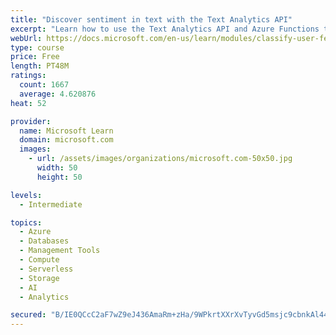 ```yaml
---
title: "Discover sentiment in text with the Text Analytics API"
excerpt: "Learn how to use the Text Analytics API and Azure Functions to discover what your customers are really saying in their feedback about your products or brands."
webUrl: https://docs.microsoft.com/en-us/learn/modules/classify-user-feedback-with-the-text-analytics-api/
type: course
price: Free
length: PT48M
ratings:
  count: 1667
  average: 4.620876
heat: 52

provider:
  name: Microsoft Learn
  domain: microsoft.com
  images:
    - url: /assets/images/organizations/microsoft.com-50x50.jpg
      width: 50
      height: 50

levels:
  - Intermediate

topics:
  - Azure
  - Databases
  - Management Tools
  - Compute
  - Serverless
  - Storage
  - AI
  - Analytics

secured: "B/IE0QCcC2aF7wZ9eJ436AmaRm+zHa/9WPkrtXXrXvTyvGd5msjc9cbnkAl4499/WL2/wbqLnvUPJpTXibSdgJt5i0PheYaTwXig/p5SMlLh80K+soEjBmOpfimJ1nYd7K9T2i0m5xLC/o5RSucRCjJ4xbS9NFw0xkpupr2qWbSAw2RaVJm8JzwsUuLn5d59YCmbb9nRncu/dC36dIKwGZWulKHqmxzSltSa0avTdrVEa196Mo1sBytuFKE7OBHMNls1bWvRZghfYaPyx0wnYBEqtzLUybGc2EGw5elwE1Dxv4oJQoMtAH7tGaaLyv+bNBfT7axSfnkSmb//YVUyMx2mrXr7YcL6eEz82k6efhbzhMVGI8tVfb3pSmEpEI6YaGUtklJKpQUmSnu1NJwGaVbNuPTpr5SMrmlDej4jxfY=;EH/Sjg3bP9KaseKQP8t9Xw=="
---
```


